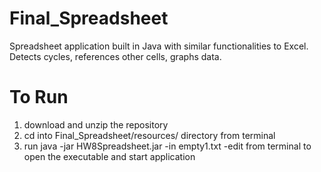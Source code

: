 # Final_Spreadsheet

Spreadsheet application built in Java with similar functionalities to Excel. Detects cycles, references other cells, graphs data.

# To Run
1. download and unzip the repository
2. cd into Final_Spreadsheet/resources/ directory from terminal
3. run java -jar HW8Spreadsheet.jar -in empty1.txt -edit from terminal to open the executable and start application
